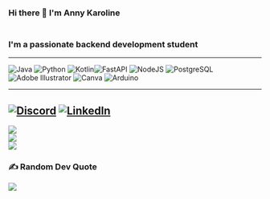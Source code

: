 ### Hi there 👋 I'm Anny Karoline<br><br>

### I'm a passionate backend development student
-----

![Java](https://img.icons8.com/color/48/000000/java-coffee-cup-logo--v1.png) ![Python](https://img.icons8.com/color/48/000000/python--v1.png) ![Kotlin](https://img.icons8.com/color/48/000000/kotlin.png)![FastAPI](https://img.icons8.com/ultraviolet/40/000000/api-settings.png) ![NodeJS](https://img.icons8.com/fluency/48/000000/node-js.png) ![PostgreSQL](https://img.icons8.com/color/48/000000/postgreesql.png) ![Adobe Illustrator](https://img.icons8.com/color/48/000000/adobe-illustrator--v1.png) ![Canva](https://img.icons8.com/doodle/48/000000/canva.png) ![Arduino](https://img.icons8.com/color/48/000000/arduino.png)

------ 

[![Discord](https://img.shields.io/badge/Discord-%237289DA.svg?logo=discord&logoColor=white)](htttps://discord.gg/Nykaah#5846) [![LinkedIn](https://img.shields.io/badge/LinkedIn-%230077B5.svg?logo=linkedin&logoColor=white)](https://www.linkedin.com/in/anny-karoline-de-carvalho-martins-309ab1150/) 
------


![](https://github-readme-stats.vercel.app/api?username=AnnyKaah&theme=radical&hide_border=false&include_all_commits=true&count_private=false)<br/>
![](https://github-readme-streak-stats.herokuapp.com/?user=AnnyKaah&theme=radical&hide_border=false)<br/>
![](https://github-readme-stats.vercel.app/api/top-langs/?username=AnnyKaah&theme=radical&hide_border=false&include_all_commits=true&count_private=false&layout=compact)



### ✍️ Random Dev Quote
![](https://quotes-github-readme.vercel.app/api?type=horizontal&theme=radical)


